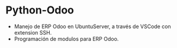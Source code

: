 # Python-Odoo
- Manejo de ERP Odoo en UbuntuServer, a través de VSCode con extension SSH.
- Programación de modulos para ERP Odoo.
